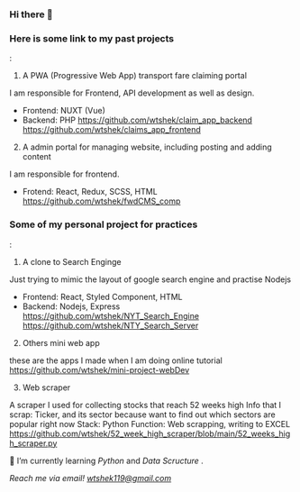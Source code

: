 ### Hi there 👋

<h3> Here is some link to my past projects </h3>: 

1. A PWA (Progressive Web App) transport fare claiming portal

I am responsible for Frontend, API development as well as design.
- Frontend: NUXT (Vue)
- Backend: PHP
https://github.com/wtshek/claim_app_backend
https://github.com/wtshek/claims_app_frontend

2. A admin portal for managing website, including posting and adding content

I am responsible for frontend. 
- Frotend: React, Redux, SCSS, HTML
https://github.com/wtshek/fwdCMS_comp


<h3> Some of my personal project for practices </h3> : 

1. A clone to Search Enginge

Just trying to mimic the layout of google search engine and practise Nodejs
- Frontend: React, Styled Component, HTML
- Backend: Nodejs, Express
https://github.com/wtshek/NYT_Search_Engine
https://github.com/wtshek/NTY_Search_Server

2. Others mini web app 

these are the apps I made when I am doing online tutorial
https://github.com/wtshek/mini-project-webDev

3. Web scraper

A scraper I used for collecting stocks that reach 52 weeks high
Info that I scrap: Ticker, and its sector because want to find out which sectors are popular right now
Stack: Python 
Function: Web scrapping, writing to EXCEL
https://github.com/wtshek/52_week_high_scraper/blob/main/52_weeks_high_scraper.py




 🌱 I’m currently learning <em> Python</em> and <em> Data Scructure </em>.
 
 <em> Reach me via email! wtshek119@gmail.com </em>
